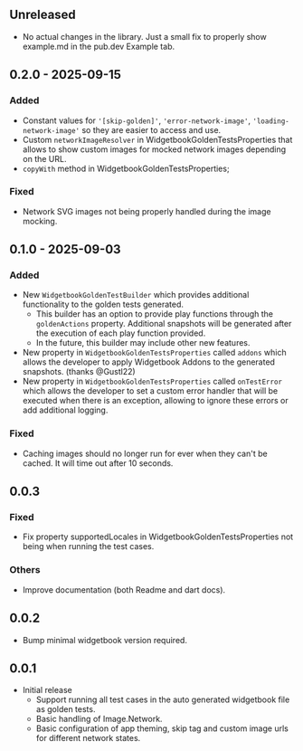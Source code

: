 ## Unreleased
- No actual changes in the library. Just a small fix to properly show example.md in the pub.dev Example tab.

## 0.2.0 - 2025-09-15
### Added
- Constant values for `'[skip-golden]'`, `'error-network-image'`, `'loading-network-image'` so they are easier to access and use.
- Custom `networkImageResolver` in WidgetbookGoldenTestsProperties that allows to show custom images for mocked network images depending on the URL.
- `copyWith` method in WidgetbookGoldenTestsProperties;

### Fixed
- Network SVG images not being properly handled during the image mocking.

## 0.1.0 - 2025-09-03
### Added
- New `WidgetbookGoldenTestBuilder` which provides additional functionality to the golden tests generated.
  * This builder has an option to provide play functions through the `goldenActions` property. Additional snapshots will be generated after the execution of each play function provided.
  * In the future, this builder may include other new features.
- New property in `WidgetbookGoldenTestsProperties` called `addons` which allows the developer to apply Widgetbook Addons to the generated snapshots. (thanks @Gustl22)
- New property in `WidgetbookGoldenTestsProperties` called `onTestError` which allows the developer to set a custom error handler that will be executed when there is an exception, allowing to ignore these errors or add additional logging.

### Fixed
- Caching images should no longer run for ever when they can't be cached. It will time out after 10 seconds.

## 0.0.3
### Fixed
- Fix property supportedLocales in WidgetbookGoldenTestsProperties not being when running the test cases.

### Others
- Improve documentation (both Readme and dart docs).

## 0.0.2
- Bump minimal widgetbook version required.

## 0.0.1
* Initial release
  - Support running all test cases in the auto generated widgetbook file as golden tests.
  - Basic handling of Image.Network.
  - Basic configuration of app theming, skip tag and custom image urls for different network states.
